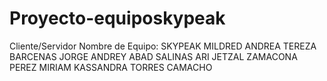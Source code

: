 # Proyecto-equiposkypeak
Cliente/Servidor
Nombre de Equipo: SKYPEAK
MILDRED ANDREA TEREZA BARCENAS
JORGE ANDREY ABAD SALINAS
ARI JETZAL ZAMACONA PEREZ
MIRIAM KASSANDRA TORRES CAMACHO 
